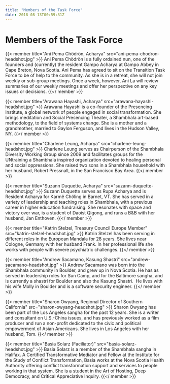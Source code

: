 ```yaml
---
title: "Members of the Task Force"
date: 2018-08-13T00:59:31Z
---
```


# Members of the Task Force

{{< member title="Ani Pema Chödrön, Acharya" src="ani-pema-chodron-headshot.jpg" >}}
Ani Pema Chödrön is a fully ordained nun, one of the founders and (currently) the resident Gampo Acharya at Gampo Abbey in Cape Breton, Nova Scotia. Ani Pema has agreed to sit on the Transition Task Force to be of help to the community. As she is in a retreat, she will not join weekly or sub-group meetings. Once a week, however, Ani La will review summaries of our weekly meetings and offer her perspective on any key issues or decisions.
{{</ member >}}

{{< member title="Arawana Hayashi, Acharya" src="arawana-hayashi-headshot.jpg" >}}
Arawana Hayashi is a co-founder of the Presencing Institute, a global network of people engaged in social transformation. She brings meditation and Social Presencing Theater, a Shambhala art-based methodology, to the field of systems change. She is a mother and a grandmother, married to Gaylon Ferguson, and lives in the Hudson Valley, NY.
{{</ member >}}

{{< member title="Charlene Leung, Acharya" src="charlene-leung-headshot.jpg" >}}
Charlene Leung serves as Chairperson of the Shambhala Diversity Working Group since 2009 and facilitates groups for the UNtraining a Shambhala inspired organization devoted to healing personal and social oppressions. She raised two sons in a Shambhala household with her husband, Robert Pressnall, in the San Francisco Bay Area.
{{</ member >}}

{{< member title="Suzann Duquette, Acharya" src="suzann-duquette-headshot.jpg" >}}
Suzann Duquette serves as Rupa Acharya and is Resident Acharya for Karmê Chöling in Barnet, VT. She has served in a variety of leadership and teaching roles in Shambhala, with a previous career in higher education fundraising. She resonates with space and victory over war, is a student of Daoist Qigong, and runs a B&B with her husband, Jan Enthoven.
{{</ member >}}

{{< member title="Katrin Stelzel, Treasury Council Europe Member" src="katrin-stelzel-headshot.jpg" >}}
Katrin Stelzel has been serving in different roles in the European Mandala for 28 years. She lives near Cologne, Germany with her husband Frank. In her professional life she works with people with severe psychiatric challenges.
{{</ member >}}

{{< member title="Andrew Sacamano, Kasung Shastri" src="andrew-sacamano-headshot.jpg" >}}
Andrew Sacamano was born into the Shambhala community in Boulder, and grew up in Nova Scotia. He has as served in leadership roles for Sun Camp, and for the Baltimore sangha, and is currently a shastri for Boulder and also the Kasung Shastri.  He lives with his wife Molly in Boulder and is a software security engineer.
{{</ member >}}
    
{{< member title="Sharon Owyang, Regional Director of Southern California" src="sharon-owyang-headshot.jpg" >}}
Sharon Owyang has been part of the Los Angeles sangha for the past 12 years. She is a writer and consultant on U.S.-China issues, and has previously worked as a film producer and run a non-profit dedicated to the civic and political empowerment of Asian Americans. She lives in Los Angeles with her husband, Tom.
{{</ member >}}

{{< member title="Basia Solarz (Faciliator)" src="basia-solarz-headshot.jpg" >}} 
Basia Solarz is a member of the Shambhala sangha in Halifax. A Certified Transformative Mediator and Fellow at the Institute for the Study of Conflict Transformation, Basia works at the Nova Scotia Health Authority offering conflict transformation support and services to people working in that system. She is a student in the Art of Hosting, Deep Democracy, and Critical Appreciative Inquiry.
{{</ member >}}
